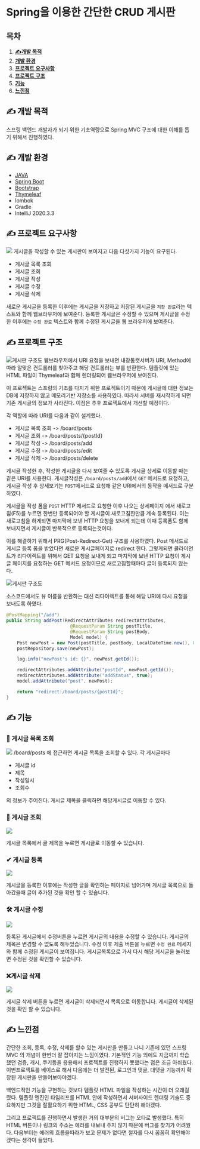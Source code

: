 # Spring을 이용한 간단한 CRUD 게시판

## 목차
1. [**✍개발 목적**](#-개발-목적)
2. [**개발 환경**](#-개발-환경)   
3. [**프로젝트 요구사항**](#-요구사항)
4. [**프로젝트 구조**](#-프로젝트-구조)
5. [**기능**](#-기능)
6. [**느낀점**](#-느낀점)

## ✍ 개발 목적
스프링 백엔드 개발자가 되기 위한 기초역량으로 Spring MVC 구조에 대한 이해를 돕기 위해서 진행하였다.

## ✍ 개발 환경
- [JAVA](https://www.java.com/ko/)
- [Spring Boot](https://spring.io/)
- [Bootstrap](http://bootstrapk.com/)
- [Thymeleaf](https://www.thymeleaf.org/)
- lombok
- Gradle
- IntelliJ 2020.3.3


## ✍ 프로젝트 요구사항

![](./readmeIMG/흐름.png)
게시글을 작성할 수 있는 게시판이 보여지고 다음 다섯가지 기능이 요구된다.

- 게시글 목록 조회
- 게시글 조회
- 게시글 작성
- 게시글 수정
- 게시글 삭제

새로운 게시글을 등록한 이후에는 게시글을 저장하고 저장된 게시글을 `저장 완료`라는 텍스트와 함께 웹브라우저에 보여준다.
등록한 게시글은 수정할 수 있으며 게시글을 수정한 이후에는 `수정 완료` 텍스트와 함께 수정된 게시글을 웹 브라우저에 보여준다.

## ✍ 프로젝트 구조
![게시판 구조도](./readmeIMG/구조도.png)
웹브라우저에서 URI 요청을 보내면 내장톰캣서버가 URI, Method에 따라 알맞은 컨트롤러를 찾아주고 해당 컨트롤러는 뷰를 반환한다. 템플릿에 있는 HTML 파일이 Thymeleaf과 함께 렌더링되어 웹브라우저에 보여진다.

이 프로젝트는 스프링의 기초를 다지기 위한 프로젝트이기 때문에 게시글에 대한 정보는 DB에 저장하지 않고 메모리기반 저장소를 사용하였다. 따라서 서버를 재시작하게 되면 기존 게시글의 정보가 사라진다. 이점은 추후 프로젝트에서 개선할 예정이다.

각 역할에 따라 URI를 다음과 같이 설계했다.
- 게시글 목록 조회 -> /board/posts
- 게시글 조회 -> /board/posts/{postId}
- 게시글 작성 -> /board/posts/add
- 게시글 수정 -> /board/posts/edit
- 게시글 삭제 -> /board/posts/delete

게시글 작성한 후, 작성한 게시글을 다시 보여줄 수 있도록 게시글 상세로 이동할 때는 같은 URI를 사용한다.
게시글작성은 `/board/posts/add`에서 `GET` 메서드로 요청하고, 게시글 작성 후 상세보기는 `POST`메서드로 요청해 같은 URI에서의 동작을 메서드로 구분하였다.

게시글을 작성 폼을 `POST` HTTP 메서드로 요청한 이후 나오는 상세페이지 에서 새로고침(F5)를 누르면 한번만 등록되어야 할 게시글이 새로고침한만큼 계속 등록된다. 이는 새로고침을 하게되면 마지막에 보낸 HTTP 요청을 보내게 되는데 이때 등록폼도 함께 보내지면서 게시글이 반복적으로 등록되는것이다.

이를 해결하기 위해서 PRG(Post-Redirect-Get) 구조를 사용하였다.
Post 메서드로 게시글 등록 폼을 받았다면 새로운 게시글페이지로 redirect 한다. 그렇게되면 클라이언트가 리다이렉트를 위해서 GET 요청을 보내게 되고 마지막에 보낸 HTTP 요청이 게시글 페이지를 요청하는 GET 메서드 요청이므로 새로고침할때마다 글이 등록되지 않는다.

![게시판 구조도](./readmeIMG/PRG.png)

소스코드에서도 뷰 이름을 반환하는 대신 리다이렉트를 통해 해당 URI에 다시 요청을 보내도록 하였다.

```java
@PostMapping("/add")
public String addPost(RedirectAttributes redirectAttributes,
                        @RequestParam String postTitle,
                        @RequestParam String postBody,
                        Model model) {
    Post newPost = new Post(postTitle, postBody, LocalDateTime.now(), 0);
    postRepository.save(newPost);

    log.info("newPost's id: {}", newPost.getId());

    redirectAttributes.addAttribute("postId", newPost.getId());
    redirectAttributes.addAttribute("addStatus", true);
    model.addAttribute("post", newPost);

    return "redirect:/board/posts/{postId}";
}
```

## ✍ 기능
### 📰 게시글 목록 조회
![](./readmeIMG/게시판.png)
/board/posts 에 접근하면 게시글 목록을 조회할 수 있다. 각 게시글마다 
- 게시글 id
- 제목
- 작성일시
- 조회수

의 정보가 주어진다. 게시글 제목을 클릭하면 해당게시글로 이동할 수 있다.

### 📃 게시글 조회
![](./readmeIMG/게시글조회GIF.gif)

게시글 목록에서 글 제목을 누르면 게시글로 이동할 수 있습니다.

### ✔ 게시글 등록
![](./readmeIMG/게시글등록.gif)

게시글을 등록한 이후에는 작성한 글을 확인하는 페이지로 넘어가며 게시글 목록으로 돌아갔을때 글이 추가된 것을 확인 할 수 있습니다.

### 🛠 게시글 수정
![](./readmeIMG/게시글수정.gif)

등록된 게시글에서 수정버튼을 누르면 게시글의 내용을 수정할 수 있습니다. 게시글의 제목은 변경할 수 없도록 해두었습니다.
수정 이후 제출 버튼을 누르면 `수정 완료` 메세지와 함께 수정된 게시글이 보여집니다.
게시글목록으로 가서 다시 해당 게시글을 눌러보면 수정된 것을 확인할 수 있습니다.

### ❌게시글 삭제
![](./readmeIMG/게시글삭제.gif)

게시글 삭제 버튼을 누르면 게시글이 삭제되면서 목록으로 이동합니다. 게시글이 삭제된 것을 확인 할 수 있습니다.

## ✍ 느낀점

간단한 조회, 등록, 수정, 삭제를 할수 있는 게시판을 만들고 나니 기존에 있던 스프링 MVC 의 개념이 한번더 잘 잡아지는 느낌이였다. 기본적인 기능 외에도 지금까지 학습했던 검증, 캐시, 쿠키등을 응용해서 프로젝트를 진행하지 못했다는 점은 조금 아쉬웠다. 이번프로젝트를 베이스로 해서 다음에는 더 발전된, 로그인과 댓글, 대댓글 기능까지 확장된 게시판을 만들어보아야겠다.

백엔드적인 기능을 구현하는 것보다 템플릿 HTML 파일을 작성하는 시간이 더 오래걸렸다. 템플릿 엔진인 타임리프를 HTML 안에 작성하면서 서버사이드 렌더링 기술도 중요하지만 그것을 잘활요하기 위한 HTML, CSS 공부도 탄탄히 해야겠다.

그리고 프로젝트를 진행하면서 발생한 거의 대부분의 버그는 오타로 발생했다. 특히 HTML 버튼이나 링크의 주소는 에러를 내보내 주지 않기 때문에 버그를 찾기가 어려웠다. 다음부터는 에러의 흐름을따라가 보고 문제가 없다면 철자를 다시 꼼꼼히 확인해야겠다는 생각이 들었다.